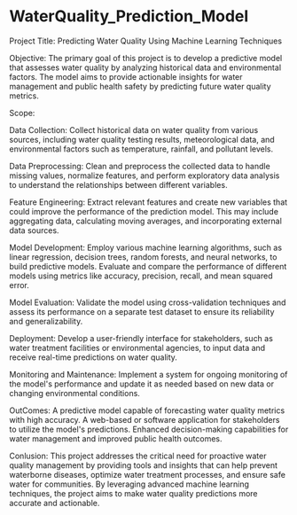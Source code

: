 # WaterQuality_Prediction_Model
Project Title: Predicting Water Quality Using Machine Learning Techniques

Objective:
The primary goal of this project is to develop a predictive model that assesses water quality by analyzing historical data and environmental factors. The model aims to provide actionable insights for water management and public health safety by predicting future water quality metrics.

Scope:

Data Collection:
Collect historical data on water quality from various sources, including water quality testing results, meteorological data, and environmental factors such as temperature, rainfall, and pollutant levels.

Data Preprocessing:
Clean and preprocess the collected data to handle missing values, normalize features, and perform exploratory data analysis to understand the relationships between different variables.

Feature Engineering:
Extract relevant features and create new variables that could improve the performance of the prediction model. This may include aggregating data, calculating moving averages, and incorporating external data sources.

Model Development:
Employ various machine learning algorithms, such as linear regression, decision trees, random forests, and neural networks, to build predictive models. Evaluate and compare the performance of different models using metrics like accuracy, precision, recall, and mean squared error.

Model Evaluation:
Validate the model using cross-validation techniques and assess its performance on a separate test dataset to ensure its reliability and generalizability.

Deployment:
Develop a user-friendly interface for stakeholders, such as water treatment facilities or environmental agencies, to input data and receive real-time predictions on water quality.

Monitoring and Maintenance:
Implement a system for ongoing monitoring of the model's performance and update it as needed based on new data or changing environmental conditions.

OutComes:
A predictive model capable of forecasting water quality metrics with high accuracy.
A web-based or software application for stakeholders to utilize the model's predictions.
Enhanced decision-making capabilities for water management and improved public health outcomes.

Conlusion:
This project addresses the critical need for proactive water quality management by providing tools and insights that can help prevent waterborne diseases, optimize water treatment processes, and ensure safe water for communities. By leveraging advanced machine learning techniques, the project aims to make water quality predictions more accurate and actionable.
